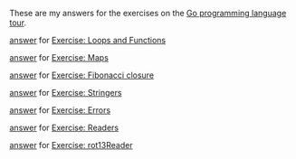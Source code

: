 These are my answers for the exercises on the [Go programming language tour](http://tour.golang.org/).

[answer](exercise/loops.go) for [Exercise: Loops and Functions](http://tour.golang.org/flowcontrol/8)

[answer](exercise/maps.go) for [Exercise: Maps](http://tour.golang.org/moretypes/19)

[answer](exercise/fibonacci.go) for [Exercise: Fibonacci closure](http://tour.golang.org/moretypes/22)

[answer](exercise/stringers.go) for [Exercise: Stringers](http://tour.golang.org/methods/7)

[answer](exercise/errors.go) for [Exercise: Errors](http://tour.golang.org/methods/9)

[answer](exercise/readers.go) for [Exercise: Readers](http://tour.golang.org/methods/11)

[answer](exercise/rot13reader.go) for [Exercise: rot13Reader](http://tour.golang.org/methods/12)